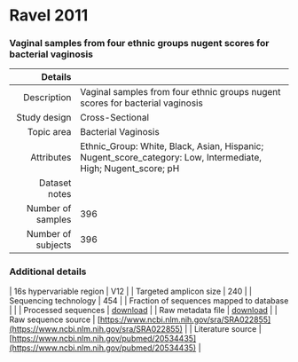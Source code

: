 # Ravel 2011

### Vaginal samples from four ethnic groups nugent scores for bacterial vaginosis


| Details        |             |
| -------------: |-------------|
| Description      | Vaginal samples from four ethnic groups nugent scores for bacterial vaginosis |
| Study design | Cross-Sectional |
| Topic area | Bacterial Vaginosis|
| Attributes | Ethnic_Group: White, Black, Asian, Hispanic; Nugent_score_category: Low, Intermediate, High; Nugent_score; pH|
| Dataset notes | |
| Number of samples | 396|
| Number of subjects | 396|

### Additional details

| 16s hypervariable region | V12 |
| Targeted amplicon size | 240 |
| Sequencing technology | 454 |
| Fraction of sequences mapped to database |  |
| Processed sequences | [download](https://s3.us-east-2.amazonaws.com/knights-lab/public/MLRepo/fasta/ravel2011.fasta.gz) |
| Raw metadata file | [download](./datasets/ravel/mapping-orig.txt) |
| Raw sequence source | [https://www.ncbi.nlm.nih.gov/sra/SRA022855](https://www.ncbi.nlm.nih.gov/sra/SRA022855) |
| Literature source | [https://www.ncbi.nlm.nih.gov/pubmed/20534435](https://www.ncbi.nlm.nih.gov/pubmed/20534435) |